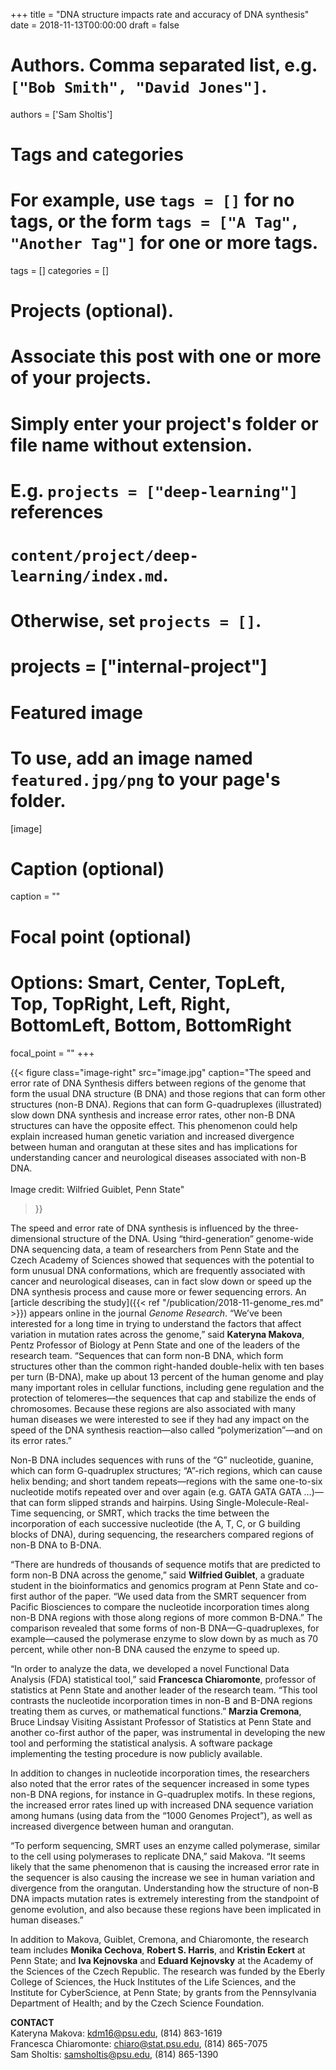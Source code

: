 +++
title = "DNA structure impacts rate and accuracy of DNA synthesis"
date = 2018-11-13T00:00:00
draft = false

# Authors. Comma separated list, e.g. `["Bob Smith", "David Jones"]`.
authors = ['Sam Sholtis']

# Tags and categories
# For example, use `tags = []` for no tags, or the form `tags = ["A Tag", "Another Tag"]` for one or more tags.
tags = []
categories = []

# Projects (optional).
#   Associate this post with one or more of your projects.
#   Simply enter your project's folder or file name without extension.
#   E.g. `projects = ["deep-learning"]` references 
#   `content/project/deep-learning/index.md`.
#   Otherwise, set `projects = []`.
# projects = ["internal-project"]

# Featured image
# To use, add an image named `featured.jpg/png` to your page's folder. 
[image]
  # Caption (optional)
  caption = ""

  # Focal point (optional)
  # Options: Smart, Center, TopLeft, Top, TopRight, Left, Right, BottomLeft, Bottom, BottomRight
  focal_point = ""
+++

{{< figure
      class="image-right"
      src="image.jpg"
      caption="The speed and error rate of DNA Synthesis differs between regions of the genome that form the usual DNA structure (B DNA) and those regions that can form other structures (non-B DNA). Regions that can form G-quadruplexes (illustrated) slow down DNA synthesis and increase error rates, other non-B DNA structures can have the opposite effect. This phenomenon could help explain increased human genetic variation and increased divergence between human and orangutan at these sites and has implications for understanding cancer and neurological diseases associated with non-B DNA.<br><br>Image credit: Wilfried Guiblet, Penn State"
>}}

The speed and error rate of DNA synthesis is influenced by the three-dimensional structure of the DNA. Using “third-generation” genome-wide DNA sequencing data, a team of researchers from Penn State and the Czech Academy of Sciences showed that sequences with the potential to form unusual DNA conformations, which are frequently associated with cancer and neurological diseases, can in fact slow down or speed up the DNA synthesis process and cause more or fewer sequencing errors. An [article describing the study]({{< ref "/publication/2018-11-genome_res.md" >}}) appears online in the journal *Genome Research*.
“We’ve been interested for a long time in trying to understand the factors that affect variation in mutation rates across the genome,” said **Kateryna Makova**, Pentz Professor of Biology at Penn State and one of the leaders of the research team. “Sequences that can form non-B DNA, which form structures other than the common right-handed double-helix with ten bases per turn (B-DNA), make up about 13 percent of the human genome and play many important roles in cellular functions, including gene regulation and the protection of telomeres—the sequences that cap and stabilize the ends of chromosomes. Because these regions are also associated with many human diseases we were interested to see if they had any impact on the speed of the DNA synthesis reaction—also called “polymerization”—and on its error rates.”

Non-B DNA includes sequences with runs of the “G” nucleotide, guanine, which can form G-quadruplex structures; “A”-rich regions, which can cause helix bending; and short tandem repeats—regions with the same one-to-six nucleotide motifs repeated over and over again (e.g. GATA GATA GATA …)—that can form slipped strands and hairpins. Using Single-Molecule-Real-Time sequencing, or SMRT, which tracks the time between the incorporation of each successive nucleotide (the A, T, C, or G building blocks of DNA), during sequencing, the researchers compared regions of non-B DNA to B-DNA.

“There are hundreds of thousands of sequence motifs that are predicted to form non-B DNA across the genome,” said **Wilfried Guiblet**, a graduate student in the bioinformatics and genomics program at Penn State and co-first author of the paper. “We used data from the SMRT sequencer from Pacific Biosciences to compare the nucleotide incorporation times along non-B DNA regions with those along regions of more common B-DNA.” The comparison revealed that some forms of non-B DNA—G-quadruplexes, for example—caused the polymerase enzyme to slow down by as much as 70 percent, while other non-B DNA caused the enzyme to speed up.

“In order to analyze the data, we developed a novel Functional Data Analysis (FDA) statistical tool,” said **Francesca Chiaromonte**, professor of statistics at Penn State and another leader of the research team. “This tool contrasts the nucleotide incorporation times in non-B and B-DNA regions treating them as curves, or mathematical functions.” **Marzia Cremona**, Bruce Lindsay Visiting Assistant Professor of Statistics at Penn State and another co-first author of the paper, was instrumental in developing the new tool and performing the statistical analysis. A software package implementing the testing procedure is now publicly available.

In addition to changes in nucleotide incorporation times, the researchers also noted that the error rates of the sequencer increased in some types non-B DNA regions, for instance in G-quadruplex motifs. In these regions, the increased error rates lined up with increased DNA sequence variation among humans (using data from the “1000 Genomes Project”), as well as increased divergence between human and orangutan.

“To perform sequencing, SMRT uses an enzyme called polymerase, similar to the cell using polymerases to replicate DNA,” said Makova. “It seems likely that the same phenomenon that is causing the increased error rate in the sequencer is also causing the increase we see in human variation and divergence from the orangutan. Understanding how the structure of non-B DNA impacts mutation rates is extremely interesting from the standpoint of genome evolution, and also because these regions have been implicated in human diseases.”

In addition to Makova, Guiblet, Cremona, and Chiaromonte, the research team includes **Monika Cechova**, **Robert S. Harris**, and **Kristin Eckert** at Penn State; and **Iva Kejnovska** and **Eduard Kejnovsky** at the Academy of the Sciences of the Czech Republic. The research was funded by the Eberly College of Sciences, the Huck Institutes of the Life Sciences, and the Institute for CyberScience, at Penn State; by grants from the Pennsylvania Department of Health; and by the Czech Science Foundation.

**CONTACT**\
Kateryna Makova: kdm16@psu.edu, (814) 863-1619\
Francesca Chiaromonte: chiaro@stat.psu.edu, (814) 865-7075\
Sam Sholtis: samsholtis@psu.edu, (814) 865-1390
